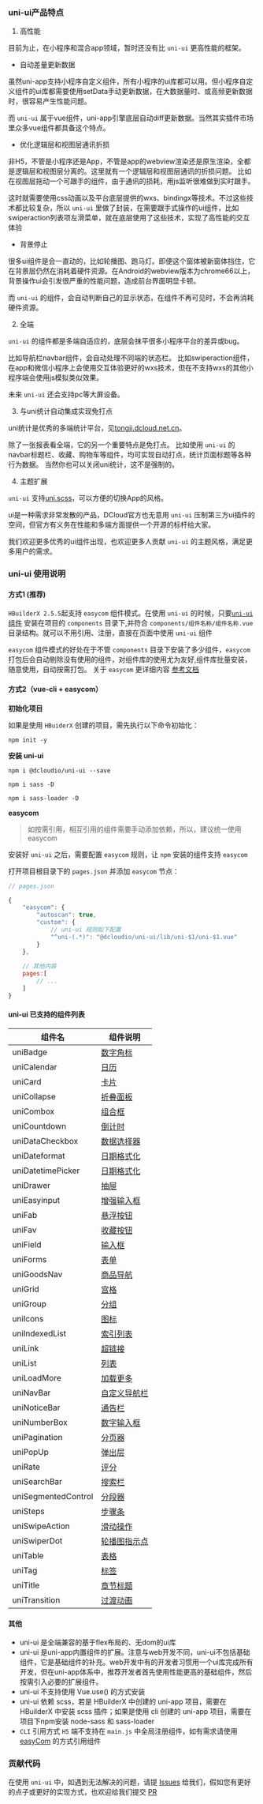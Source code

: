 
### uni-ui产品特点

1. 高性能

目前为止，在小程序和混合app领域，暂时还没有比 `uni-ui` 更高性能的框架。
- 自动差量更新数据

虽然uni-app支持小程序自定义组件，所有小程序的ui库都可以用。但小程序自定义组件的ui库都需要使用setData手动更新数据，在大数据量时、或高频更新数据时，很容易产生性能问题。

而 `uni-ui` 属于vue组件，uni-app引擎底层自动diff更新数据。当然其实插件市场里众多vue组件都具备这个特点。
- 优化逻辑层和视图层通讯折损

非H5，不管是小程序还是App，不管是app的webview渲染还是原生渲染，全都是逻辑层和视图层分离的。这里就有一个逻辑层和视图层通讯的折损问题。
比如在视图层拖动一个可跟手的组件，由于通讯的损耗，用js监听很难做到实时跟手。

这时就需要使用css动画以及平台底层提供的wxs、bindingx等技术。不过这些技术都比较复杂，所以 `uni-ui` 里做了封装，在需要跟手式操作的ui组件，比如swiperaction列表项左滑菜单，就在底层使用了这些技术，实现了高性能的交互体验
- 背景停止

很多ui组件是会一直动的，比如轮播图、跑马灯。即便这个窗体被新窗体挡住，它在背景层仍然在消耗着硬件资源。在Android的webview版本为chrome66以上，背景操作ui会引发很严重的性能问题，造成前台界面明显卡顿。

而 `uni-ui` 的组件，会自动判断自己的显示状态，在组件不再可见时，不会再消耗硬件资源。

2. 全端

 `uni-ui` 的组件都是多端自适应的，底层会抹平很多小程序平台的差异或bug。

比如导航栏navbar组件，会自动处理不同端的状态栏。
比如swiperaction组件，在app和微信小程序上会使用交互体验更好的wxs技术，但在不支持wxs的其他小程序端会使用js模拟类似效果。

未来 `uni-ui` 还会支持pc等大屏设备。

3. 与uni统计自动集成实现免打点

uni统计是优秀的多端统计平台，见[tongji.dcloud.net.cn](https://tongji.dcloud.net.cn)。

除了一张报表看全端，它的另一个重要特点是免打点。
比如使用 `uni-ui` 的navbar标题栏、收藏、购物车等组件，均可实现自动打点，统计页面标题等各种行为数据。
当然你也可以关闭uni统计，这不是强制的。

4. 主题扩展

 `uni-ui` 支持[uni.scss](https://uniapp.dcloud.io/collocation/uni-scss)，可以方便的切换App的风格。

ui是一种需求非常发散的产品，DCloud官方也无意用 `uni-ui` 压制第三方ui插件的空间，但官方有义务在性能和多端方面提供一个开源的标杆给大家。

我们欢迎更多优秀的ui组件出现，也欢迎更多人贡献 `uni-ui` 的主题风格，满足更多用户的需求。

### uni-ui 使用说明

#### 方式1 (推荐)

`HBuilderX 2.5.5`起支持 `easycom` 组件模式。在使用 `uni-ui` 的时候，只要[`uni-ui` 组件](https://ext.dcloud.net.cn/plugin?id=55) 安装在项目的 `components` 目录下,并符合 `components/组件名称/组件名称.vue` 目录结构。就可以不用引用、注册，直接在页面中使用 `uni-ui` 组件

`easycom` 组件模式的好处在于不管 `components` 目录下安装了多少组件，`easycom` 打包后会自动剔除没有使用的组件，对组件库的使用尤为友好,组件库批量安装，随意使用，自动按需打包。 关于 `easycom` 更详细内容 [参考文档](https://uniapp.dcloud.io/collocation/pages?id=easycom)


#### 方式2（vue-cli + easycom）

**初始化项目**

如果是使用 `HBuiderX` 创建的项目，需先执行以下命令初始化：

```
npm init -y
```

**安装 uni-ui**

```
npm i @dcloudio/uni-ui --save

npm i sass -D

npm i sass-loader -D
```

**easycom**

> 如按需引用，相互引用的组件需要手动添加依赖，所以，建议统一使用 easycom

安装好 `uni-ui` 之后，需要配置 `easycom` 规则，让 `npm` 安装的组件支持  `easycom`

打开项目根目录下的 `pages.json` 并添加 `easycom` 节点：

```javascript
// pages.json

{
	"easycom": {
		"autoscan": true,
		"custom": {
			// uni-ui 规则如下配置
			"^uni-(.*)": "@dcloudio/uni-ui/lib/uni-$1/uni-$1.vue"
		}
	},
	
	// 其他内容
	pages:[
		// ...
	]
}

```

#### uni-ui 已支持的组件列表 
组件名|组件说明
---|---
uniBadge|[数字角标](https://ext.dcloud.net.cn/plugin?id=21)
uniCalendar|[日历](https://ext.dcloud.net.cn/plugin?id=56)
uniCard|[卡片](https://ext.dcloud.net.cn/plugin?id=22)
uniCollapse|[折叠面板](https://ext.dcloud.net.cn/plugin?id=23)
uniCombox|[组合框](https://ext.dcloud.net.cn/plugin?id=1261)
uniCountdown|[倒计时](https://ext.dcloud.net.cn/plugin?id=25)
uniDataCheckbox|[数据选择器](https://ext.dcloud.net.cn/plugin?id=3456)
uniDateformat|[日期格式化](https://ext.dcloud.net.cn/plugin?id=3279)
uniDatetimePicker|[日期格式化](https://ext.dcloud.net.cn/plugin?id=9999)
uniDrawer|[抽屉](https://ext.dcloud.net.cn/plugin?id=26)
uniEasyinput|[增强输入框](https://ext.dcloud.net.cn/plugin?id=3455)
uniFab|[悬浮按钮](https://ext.dcloud.net.cn/plugin?id=144)
uniFav|[收藏按钮](https://ext.dcloud.net.cn/plugin?id=864)
uniField|[输入框](https://ext.dcloud.net.cn/plugin?id=21001)
uniForms|[表单](https://ext.dcloud.net.cn/plugin?id=2773)
uniGoodsNav|[商品导航](https://ext.dcloud.net.cn/plugin?id=865)
uniGrid|[宫格](https://ext.dcloud.net.cn/plugin?id=27)
uniGroup|[分组](https://ext.dcloud.net.cn/plugin?id=21002)
uniIcons|[图标](https://ext.dcloud.net.cn/plugin?id=28)
uniIndexedList|[索引列表](https://ext.dcloud.net.cn/plugin?id=375)
uniLink|[超链接](https://ext.dcloud.net.cn/plugin?id=1182)
uniList|[列表](https://ext.dcloud.net.cn/plugin?id=24)
uniLoadMore|[加载更多](https://ext.dcloud.net.cn/plugin?id=29)
uniNavBar|[自定义导航栏](https://ext.dcloud.net.cn/plugin?id=52)
uniNoticeBar|[通告栏](https://ext.dcloud.net.cn/plugin?id=30)
uniNumberBox|[数字输入框](https://ext.dcloud.net.cn/plugin?id=31)
uniPagination|[分页器](https://ext.dcloud.net.cn/plugin?id=32)
uniPopUp|[弹出层](https://ext.dcloud.net.cn/plugin?id=329)
uniRate|[评分](https://ext.dcloud.net.cn/plugin?id=33)
uniSearchBar|[搜索栏](https://ext.dcloud.net.cn/plugin?id=866)
uniSegmentedControl|[分段器](https://ext.dcloud.net.cn/plugin?id=54)
uniSteps|[步骤条](https://ext.dcloud.net.cn/plugin?id=34)
uniSwipeAction|[滑动操作](https://ext.dcloud.net.cn/plugin?id=181)
uniSwiperDot|[轮播图指示点](https://ext.dcloud.net.cn/plugin?id=284)
uniTable|[表格](https://ext.dcloud.net.cn/plugin?id=3270)
uniTag|[标签](https://ext.dcloud.net.cn/plugin?id=35)
uniTitle|[章节标题](https://ext.dcloud.net.cn/plugin?id=1066)
uniTransition|[过渡动画](https://ext.dcloud.net.cn/plugin?id=985)

#### 其他

- uni-ui 是全端兼容的基于flex布局的、无dom的ui库
- uni-ui 是uni-app内置组件的扩展。注意与web开发不同，uni-ui不包括基础组件，它是基础组件的补充。web开发中有的开发者习惯用一个ui库完成所有开发，但在uni-app体系中，推荐开发者首先使用性能更高的基础组件，然后按需引入必要的扩展组件。
- uni-ui 不支持使用 Vue.use() 的方式安装
- uni-ui 依赖 scss，若是 HBuilderX 中创建的 uni-app 项目，需要在 HBuilderX 中安装 scss 插件；如果是使用 cli 创建的 uni-app 项目，需要在项目下npm安装 node-sass 和 sass-loader
- `CLI` 引用方式 `H5` 端不支持在 `main.js` 中全局注册组件，如有需求请使用 [easyCom](https://uniapp.dcloud.io/collocation/pages?id=easycom) 的方式引用组件

### 贡献代码
在使用 `uni-ui` 中，如遇到无法解决的问题，请提 [Issues](https://github.com/dcloudio/uni-ui/issues) 给我们，假如您有更好的点子或更好的实现方式，也欢迎给我们提交 [PR](https://github.com/dcloudio/uni-ui/pulls)
